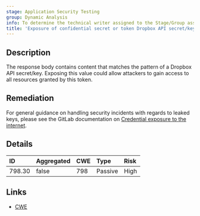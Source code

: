 ```yaml
---
stage: Application Security Testing
group: Dynamic Analysis
info: To determine the technical writer assigned to the Stage/Group associated with this page, see https://handbook.gitlab.com/handbook/product/ux/technical-writing/#assignments
title: 'Exposure of confidential secret or token Dropbox API secret/key'
---
```


## Description

The response body contains content that matches the pattern of a Dropbox API secret/key.
Exposing this value could allow attackers to gain access to all resources granted by this token.

## Remediation

For general guidance on handling security incidents with regards to leaked keys, please see the GitLab documentation on [Credential exposure to the internet](../../../../../security/responding_to_security_incidents.md#credential-exposure-to-public-internet).

## Details

| ID | Aggregated | CWE | Type | Risk |
|:---|:-----------|:----|:-----|:-----|
| 798.30 | false | 798 | Passive | High |

## Links

- [CWE](https://cwe.mitre.org/data/definitions/798.html)
